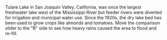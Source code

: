 Tulare Lake in San Joaquin Valley, California, was once the largest freshwater lake west of the Mississippi River but feeder rivers were diverted for irrigation and municipal water use. Since the 1920s, the dry lake bed has been used to grow crops like almonds and tomatoes. Move the comparison slider to the "B" side to see how heavy rains caused the area to flood and re-fill.